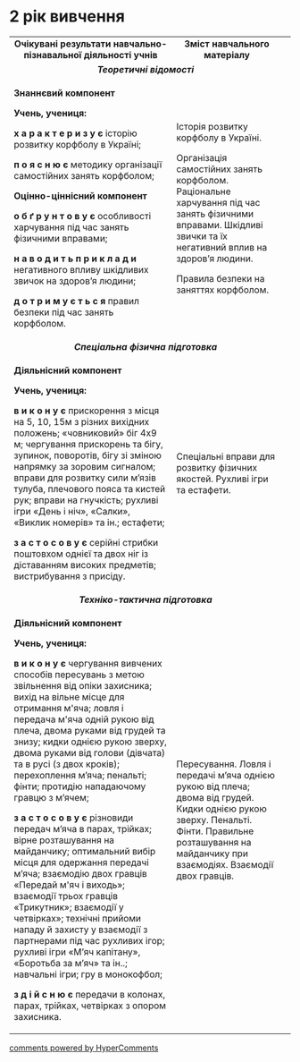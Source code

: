 <div id="hypercomments_widget" class="js-hypercomments-widget invisible"></div>

2 рік вивчення
=============================

<table>
  <body>
    <tr>
<td align="center" width="60%"><strong>Очікувані результати навчально-пізнавальної діяльності учнів</strong></td>
<td align="center" width="40%"><strong>Зміст навчального матеріалу</strong></td>
    </tr>
            <tr class="even">
                <td align="center" colspan="2"><em><strong>Теоретичні відомості</strong></em></td>
                <td align="left"></td>
            </tr>
            <tr class="odd">
                <td align="left">
                    <p><strong>Знаннєвий компонент</strong></p>
                    <p><strong>Учень, учениця:</strong></p>
                    <p><strong>х а р а к т е р и з у є</strong> історію розвитку корфболу в Україні;</p>
                    <p><strong>п о я с н ю є</strong> методику організації самостійних занять корфболом;</p>
                    <p><strong>Оцінно-ціннісний компонент</strong></p>
                    <p><strong>о б ґ р у н т о в у є</strong> особливості харчування під час занять фізичними вправами;</p>
                    <p><strong>н а в о д и т ь п р и к л а д и</strong> негативного впливу шкідливих звичок на здоров’я людини;</p>
                    <p><strong>д о т р и м у є т ь с я</strong> правил безпеки під час занять корфболом.</p>
                </td>
                <td align="left">
                    <p>Історія розвитку корфболу в Україні.</p>
                    <p>Організація самостійних занять корфболом. Раціональне харчування під час занять фізичними вправами. Шкідливі звички та їх негативний вплив на здоров’я людини.</p>
                    <p>Правила безпеки на заняттях корфболом.</p>
                </td>
            </tr>
            <tr class="even">
                <td align="center" colspan="2"><em><strong>Спеціальна фізична підготовка</strong></em></td>
            </tr>
            <tr class="odd">
                <td align="left">
                    <p><strong>Діяльнісний компонент</strong></p>
                    <p><strong>Учень, учениця:</strong></p>
                    <p><strong>в и к о н у є</strong> прискорення з місця на 5, 10, 15м з різних вихідних положень; «човниковий» біг 4x9 м; чергування прискорень та бігу, зупинок, поворотів, бігу зі зміною напрямку за зоровим сигналом; вправи для розвитку сили м’язів тулуба, плечового пояса та кистей рук; вправи на гнучкість; рухливі ігри «День і ніч», «Салки», «Виклик номерів» та ін.; естафети;</p>
                    <p><strong>з а с т о с о в у є</strong> серійні стрибки поштовхом однієї та двох ніг із діставанням високих предметів; вистрибування з присіду.</p>
                </td>
                <td align="left">Спеціальні вправи для розвитку фізичних якостей. Рухливі ігри та естафети.</td>
            </tr>
            <tr class="even">
                <td align="center" colspan="2"><em><strong>Техніко-тактична підготовка</strong></em></td>
            </tr>
            <tr class="odd">
                <td align="left">
                    <p><strong>Діяльнісний компонент</strong></p>
                    <p><strong>Учень, учениця:</strong></p>
                    <p><strong>в и к о н у є</strong> чергування вивчених способів пересувань з метою звільнення від опіки захисника; вихід на вільне місце для отримання м'яча; ловля і передача м'яча одній рукою від плеча, двома руками від грудей та знизу; кидки однією рукою зверху, двома руками від голови (дівчата) та в русі (з двох кроків); перехоплення м’яча; пенальті; фінти; протидію нападаючому гравцю з м’ячем;</p>
                    <p><strong>з а с т о с о в у є</strong> різновиди передач м’яча в парах, трійках; вірне розташування на майданчику; оптимальний вибір місця для одержання передачі м’яча; взаємодію двох гравців «Передай м'яч і виходь»; взаємодії трьох гравців «Трикутник»; взаємодії у четвірках»; технічні прийоми нападу й захисту у взаємодії з партнерами під час рухливих ігор; рухливі ігри «М’яч капітану», «Боротьба за м’яч» та ін..; навчальні ігри; гру в монокофбол;</p>
                    <p><strong>з д і й с н ю є</strong> передачи в колонах, парах, трійках, четвірках з опором захисника.</p>
                </td>
                <td align="left">Пересування. Ловля і передачі м’яча однією рукою від плеча; двома від грудей. Кидки однією рукою зверху. Пенальті. Фінти. Правильне розташування на майданчику при взаємодіях. Взаємодії двох гравців.</td>
            </tr>
  </body>
</table>

<div class="js-hypercomments-container">
    <a href="http://hypercomments.com" class="hc-link" title="comments widget">comments powered by HyperComments</a>
</div>